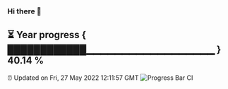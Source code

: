 ### Hi there 👋
⏳ Year progress { ████████████▁▁▁▁▁▁▁▁▁▁▁▁▁▁▁▁▁▁ } 40.14 %
---
⏰ Updated on Fri, 27 May 2022 12:11:57 GMT
![Progress Bar CI](https://github.com/Moyi321/Moyi321/workflows/Progress%20Bar%20CI/badge.svg)
